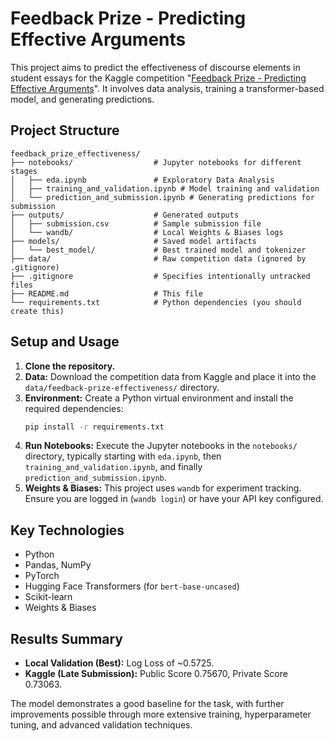 # Feedback Prize - Predicting Effective Arguments

This project aims to predict the effectiveness of discourse elements in student essays for the Kaggle competition "[Feedback Prize - Predicting Effective Arguments](https://www.kaggle.com/competitions/feedback-prize-effectiveness)". It involves data analysis, training a transformer-based model, and generating predictions.

## Project Structure

```
feedback_prize_effectiveness/
├── notebooks/                  # Jupyter notebooks for different stages
│   ├── eda.ipynb               # Exploratory Data Analysis
│   ├── training_and_validation.ipynb # Model training and validation
│   └── prediction_and_submission.ipynb # Generating predictions for submission
├── outputs/                    # Generated outputs
│   ├── submission.csv          # Sample submission file
│   └── wandb/                  # Local Weights & Biases logs
├── models/                     # Saved model artifacts
│   └── best_model/             # Best trained model and tokenizer
├── data/                       # Raw competition data (ignored by .gitignore)
├── .gitignore                  # Specifies intentionally untracked files
├── README.md                   # This file
└── requirements.txt            # Python dependencies (you should create this)
```

## Setup and Usage

1.  **Clone the repository.**
2.  **Data:** Download the competition data from Kaggle and place it into the `data/feedback-prize-effectiveness/` directory.
3.  **Environment:** Create a Python virtual environment and install the required dependencies:
    ```bash
    pip install -r requirements.txt
    ```
4.  **Run Notebooks:** Execute the Jupyter notebooks in the `notebooks/` directory, typically starting with `eda.ipynb`, then `training_and_validation.ipynb`, and finally `prediction_and_submission.ipynb`.
5.  **Weights & Biases:** This project uses `wandb` for experiment tracking. Ensure you are logged in (`wandb login`) or have your API key configured.

## Key Technologies

* Python
* Pandas, NumPy
* PyTorch
* Hugging Face Transformers (for `bert-base-uncased`)
* Scikit-learn
* Weights & Biases

## Results Summary

* **Local Validation (Best):** Log Loss of ~0.5725.
* **Kaggle (Late Submission):** Public Score 0.75670, Private Score 0.73063.

The model demonstrates a good baseline for the task, with further improvements possible through more extensive training, hyperparameter tuning, and advanced validation techniques.
